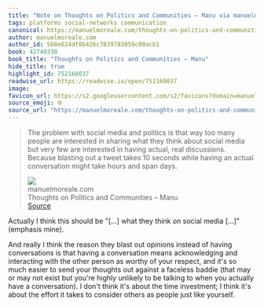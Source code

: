 ```yaml
---
title: "Note on Thoughts on Politics and Communities – Manu via manuelmoreale.com"
tags: platforms social-networks communication
canonical: https://manuelmoreale.com/thoughts-on-politics-and-communities
author: manuelmoreale.com
author_id: 5b8e624df8b426c7839783059c09acb1
book: 42740338
book_title: "Thoughts on Politics and Communities – Manu"
hide_title: true
highlight_id: 752160037
readwise_url: https://readwise.io/open/752160037
image: 
favicon_url: https://s2.googleusercontent.com/s2/favicons?domain=manuelmoreale.com
source_emoji: 🌐
source_url: "https://manuelmoreale.com/thoughts-on-politics-and-communities#:~:text=The%20problem%20with,and%20span%20days."
---
```


> The problem with social media and politics is that way too many people are interested in sharing what they think about social media but very few are interested in having actual, real discussions. Because blasting out a tweet takes 10 seconds while having an actual conversation might take hours and span days.
> <div class="quoteback-footer"><div class="quoteback-avatar"><img class="mini-favicon" src="https://s2.googleusercontent.com/s2/favicons?domain=manuelmoreale.com"></div><div class="quoteback-metadata"><div class="metadata-inner"><span style="display:none">FROM:</span><div aria-label="manuelmoreale.com" class="quoteback-author"> manuelmoreale.com</div><div aria-label="Thoughts on Politics and Communities – Manu" class="quoteback-title"> Thoughts on Politics and Communities – Manu</div></div></div><div class="quoteback-backlink"><a target="_blank" aria-label="go to the full text of this quotation" rel="noopener" href="https://manuelmoreale.com/thoughts-on-politics-and-communities#:~:text=The%20problem%20with,and%20span%20days." class="quoteback-arrow"> Source</a></div></div>

Actually I think this should be "[...] what they think _on_ social media [...]" (emphasis mine).

And really I think the reason they blast out opinions instead of having conversations is that having a conversation means acknowledging and interacting with the other person as worthy of your respect, and it's so much easier to send your thoughts out against a faceless baddie (that may or may not exist but you're highly unlikely to be talking to when you actually have a conversation). I don't think it's about the time investment; I think it's about the effort it takes to consider others as people just like yourself.